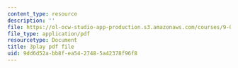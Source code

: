 ```yaml
---
content_type: resource
description: ''
file: https://ol-ocw-studio-app-production.s3.amazonaws.com/courses/9-00sc-introduction-to-psychology-fall-2011/9dd6d52abb8fea5427485a42378f96f8_v4ur5mna060.pdf
file_type: application/pdf
resourcetype: Document
title: 3play pdf file
uid: 9dd6d52a-bb8f-ea54-2748-5a42378f96f8
---
```

